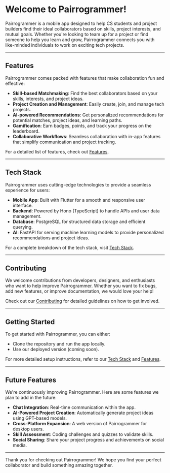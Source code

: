 # Welcome to Pairrogrammer!

Pairrogrammer is a mobile app designed to help CS students and project builders find their ideal collaborators based on skills, project interests, and mutual goals. Whether you're looking to team up for a project or find someone to help you learn and grow, Pairrogrammer connects you with like-minded individuals to work on exciting tech projects.

---

## Features

Pairrogrammer comes packed with features that make collaboration fun and effective:

- **Skill-based Matchmaking**: Find the best collaborators based on your skills, interests, and project ideas.
- **Project Creation and Management**: Easily create, join, and manage tech projects.
- **AI-powered Recommendations**: Get personalized recommendations for potential matches, project ideas, and learning paths.
- **Gamification**: Earn badges, points, and track your progress on the leaderboard.
- **Collaborative Workflows**: Seamless collaboration with in-app features that simplify communication and project tracking.

For a detailed list of features, check out [Features](features.md).

---

## Tech Stack

Pairrogrammer uses cutting-edge technologies to provide a seamless experience for users:

- **Mobile App**: Built with Flutter for a smooth and responsive user interface.
- **Backend**: Powered by Hono (TypeScript) to handle APIs and user data management.
- **Database**: PostgreSQL for structured data storage and efficient querying.
- **AI**: FastAPI for serving machine learning models to provide personalized recommendations and project ideas.

For a complete breakdown of the tech stack, visit [Tech Stack](tech_stack.md).

---

## Contributing

We welcome contributions from developers, designers, and enthusiasts who want to help improve Pairrogrammer. Whether you want to fix bugs, add new features, or improve documentation, we would love your help!

Check out our [Contributing](contributing.md) for detailed guidelines on how to get involved.

---

## Getting Started

To get started with Pairrogrammer, you can either:

- Clone the repository and run the app locally.
- Use our deployed version (coming soon).

For more detailed setup instructions, refer to our [Tech Stack](tech_stack.md) and [Features](features.md).

---

## Future Features

We're continuously improving Pairrogrammer. Here are some features we plan to add in the future:

- **Chat Integration**: Real-time communication within the app.
- **AI-Powered Project Creation**: Automatically generate project ideas using GPT-based models.
- **Cross-Platform Expansion**: A web version of Pairrogrammer for desktop users.
- **Skill Assessment**: Coding challenges and quizzes to validate skills.
- **Social Sharing**: Share your project progress and achievements on social media.

---

Thank you for checking out Pairrogrammer! We hope you find your perfect collaborator and build something amazing together.
